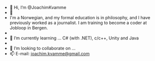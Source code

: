 - 👋 Hi, I’m @JoachimKvamme
- 👀
- I'm a Norwegian, and my formal education is in philosophy, and I have previously worked as a journalist. I am training to become a coder at Jobloop in Bergen.
-  
- 🌱 I’m currently learning ... C# (with .NET), c/c++, Unity and Java
- 
- 💞️ I’m looking to collaborate on ...
- 📫 E-mail: joachim.kvamme@gmail.com

<!---
JoachimKvamme/JoachimKvamme is a ✨ special ✨ repository because its `README.md` (this file) appears on your GitHub profile.
You can click the Preview link to take a look at your changes.
--->
